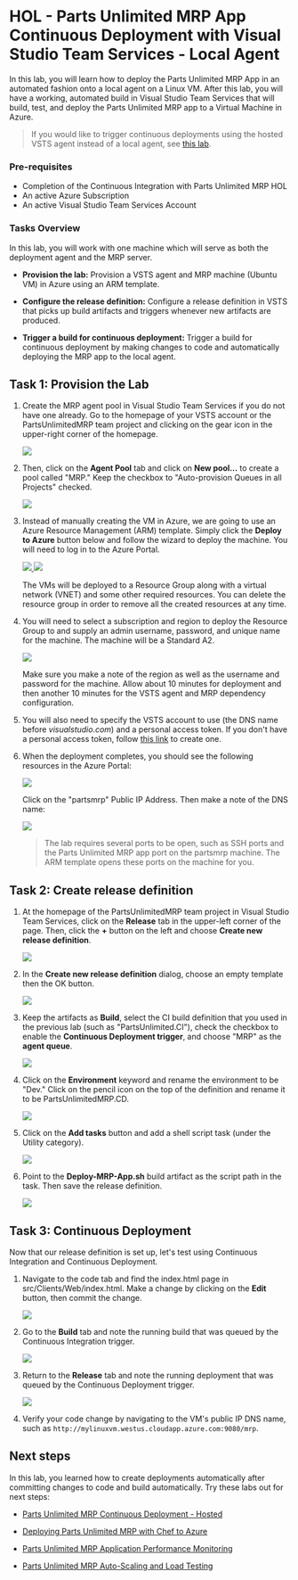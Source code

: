 # HOL - Parts Unlimited MRP App Continuous Deployment with Visual Studio Team Services - Local Agent #

In this lab, you will learn how to deploy the Parts Unlimited MRP App in an automated fashion onto a local agent on a Linux VM. After this lab, you will have a working, automated build in Visual Studio Team Services that will build, test, and deploy the Parts Unlimited MRP app to a Virtual Machine in Azure.

>If you would like to trigger continuous deployments using the hosted VSTS agent instead of a local agent, see [this lab](https://github.com/MicrosoftLearning/edX-DEV217x-DevOps/tree/master/docs/Module4Labs/HOL_Continuous-Deployment).  


### Pre-requisites

- Completion of the Continuous Integration with Parts Unlimited MRP HOL
- An active Azure Subscription
- An active Visual Studio Team Services Account


### Tasks Overview 

In this lab, you will work with one machine which will serve as both the deployment agent and the MRP server.

- **Provision the lab:** Provision a VSTS agent and MRP machine (Ubuntu VM) in Azure using an ARM template.

- **Configure the release definition:** Configure a release definition in VSTS that picks up build artifacts and triggers whenever new artifacts are produced. 

- **Trigger a build for continuous deployment:** Trigger a build for continuous deployment by making changes to code and automatically deploying the MRP app to the local agent.

## Task 1: Provision the Lab ###

1. Create the MRP agent pool in Visual Studio Team Services if you do not have one already. Go to the homepage of your VSTS account or the PartsUnlimitedMRP team project and clicking on the gear icon in the upper-right corner of the homepage.

	![](<media/vsts_gear_icon.png>)

2. Then, click on the **Agent Pool** tab and click on **New pool...** to create a pool called "MRP." Keep the checkbox to "Auto-provision Queues in all Projects" checked.

    ![](<media/create_agent_pool.png>) 

3. Instead of manually creating the VM in Azure, we are going to use an Azure Resource Management (ARM) template. Simply click the **Deploy to Azure** button below and follow the wizard to deploy the machine. You will need to log in to the Azure Portal.
                                         
    <a href="https://portal.azure.com/#create/Microsoft.Template/uri/https%3A%2F%2Fraw.githubusercontent.com%2FMicrosoftLearning%2FedX-DEV217x-DevOps%2Fmaster%2Fdocs%2F%2FModule4Labs%2FHOL_Continuous-Deployment-Using-Custom-Agent%2Fenv%2FContinuousDeploymentCustomAgentPartsUnlimitedMRP.json" target="_blank">
        <img src="http://azuredeploy.net/deploybutton.png"/>
    </a>
    <a href="http://armviz.io/#/?load=https%3A%2F%2Fraw.githubusercontent.com%2FMicrosoftLearning%2FedX-DEV217x-DevOps%2Fmaster%2Fdocs%2FModule4Labs%2FHOL_Continuous-Deployment-Using-Custom-Agent%2Fenv%2FContinuousDeploymentCustomAgentPartsUnlimitedMRP.json" target="_blank">
        <img src="http://armviz.io/visualizebutton.png"/>
    </a>

    The VMs will be deployed to a Resource Group along with a virtual network (VNET) and some other required resources. You can 
    delete the resource group in order to remove all the created resources at any time.

4. You will need to select a subscription and region to deploy the Resource Group to and supply an admin username, password, and unique name for the machine. The machine will be a Standard A2.

    ![](<media/set_arm_parameters.png>)

    Make sure you make a note of the region as well as the username and password for the machine. Allow about 10 minutes for deployment and then another 10 minutes for the VSTS agent and MRP dependency configuration. 

5. You will also need to specify the VSTS account to use (the DNS name before *visualstudio.com*) and a personal access token. If you don't have a personal access token, follow [this link](https://www.visualstudio.com/en-us/docs/setup-admin/team-services/use-personal-access-tokens-to-authenticate) to create one.

6. When the deployment completes, you should see the following resources in the Azure Portal:

    ![](<media/post_deployment_rg.png>)

    Click on the "partsmrp" Public IP Address. Then make a note of the DNS name:

    ![](<media/public_ip_dns.png>)

    >The lab requires several ports to be open, such as SSH ports and the Parts Unlimited MRP app port on the partsmrp machine. 
	The ARM template opens these ports on the machine for you.

## Task 2: Create release definition ###

1. At the homepage of the PartsUnlimitedMRP team project in Visual Studio Team Services, click on the **Release** tab in the upper-left corner of the page. Then, click the **+** button on the left and choose **Create new release definition**.

    ![](<media/create_release_definition.png>)

2. In the **Create new release definition** dialog, choose an empty template then the OK button. 

    ![](<media/create_empty_definition.png>)

3. Keep the artifacts as **Build**, select the CI build definition that you used in the previous lab (such as "PartsUnlimited.CI"), check the checkbox to enable the **Continuous Deployment trigger**, and choose "MRP" as the  **agent queue**.

    ![](<media/choose_source_queue_new_dialog.png>) 

4. Click on the **Environment** keyword and rename the environment to be "Dev." Click on the pencil icon on the top of the definition and rename it to be PartsUnlimitedMRP.CD. 

     ![](<media/change_environment_name.png>)

5. Click on the **Add tasks** button and add a shell script task (under the Utility category). 

	 ![](<media/add_shell_script.png>)

6. Point to the **Deploy-MRP-App.sh** build artifact as the script path in the task. Then save the release definition. 

	 ![](<media/add_script_path.png>)
 
## Task 3: Continuous Deployment ###

Now that our release definition is set up, let's test using Continuous Integration and Continuous Deployment. 

1. Navigate to the code tab and find the index.html page in src/Clients/Web/index.html. Make a change by clicking on the **Edit** button, then commit the change. 

	 ![](<media/commit_edited_code.png>)

2. Go to the **Build** tab and note the running build that was queued by the Continuous Integration trigger. 

	 ![](<media/completed_build.png>)

3. Return to the **Release** tab and note the running deployment that was queued by the Continuous Deployment trigger. 

	 ![](<media/completed_deployment.png>)

4. Verify your code change by navigating to the VM's public IP DNS name, such as `http://mylinuxvm.westus.cloudapp.azure.com:9080/mrp`.

Next steps
----------

In this lab, you learned how to create deployments automatically after committing changes to code and build automatically. Try these labs out for next steps:

-   [Parts Unlimited MRP Continuous Deployment - Hosted](https://github.com/MicrosoftLearning/edX-DEV217x-DevOps/tree/master/docs/Module4Labs/HOL_Continuous-Deployment)

-   [Deploying Parts Unlimited MRP with Chef to Azure](https://github.com/MicrosoftLearning/edX-DEV217x-DevOps/tree/master/docs/Module2Labs/HOL_Deploying-Using-Chef)

-   [Parts Unlimited MRP Application Performance Monitoring](https://github.com/MicrosoftLearning/edX-DEV217x-DevOps/tree/master/docs/Module5Labs/HOL_Application-Performance-Monitoring)

-	[Parts Unlimited MRP Auto-Scaling and Load Testing](https://github.com/MicrosoftLearning/edX-DEV217x-DevOps/tree/master/docs/Module5Labs/HOL_Autoscaling-Load-Testing)